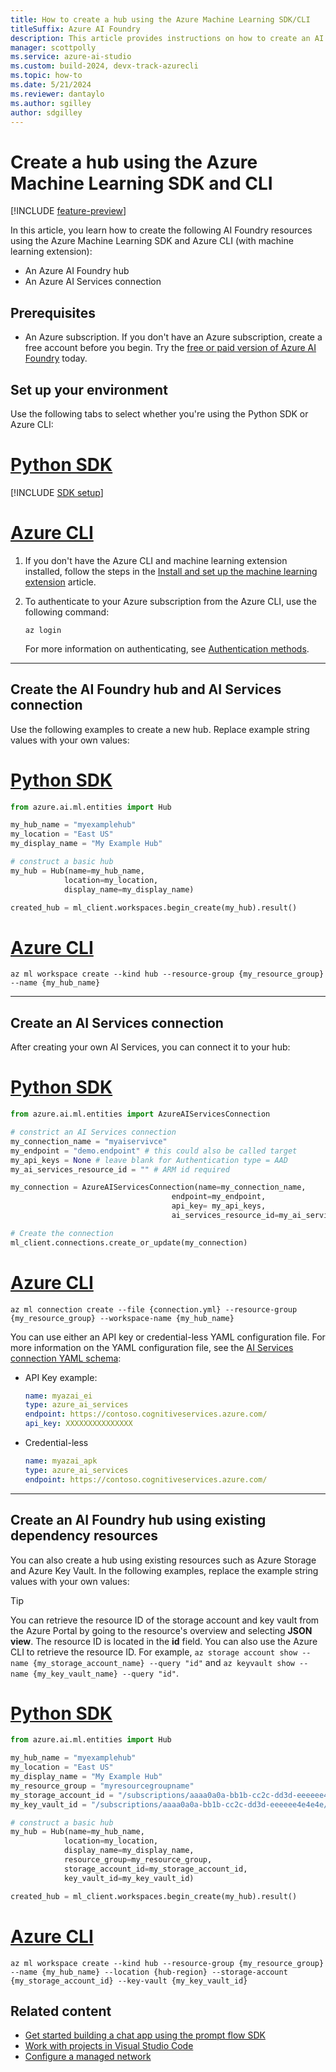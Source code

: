 ```yaml
---
title: How to create a hub using the Azure Machine Learning SDK/CLI
titleSuffix: Azure AI Foundry
description: This article provides instructions on how to create an AI Foundry hub using the Azure Machine Learning SDK and Azure CLI extension.
manager: scottpolly
ms.service: azure-ai-studio
ms.custom: build-2024, devx-track-azurecli
ms.topic: how-to
ms.date: 5/21/2024
ms.reviewer: dantaylo
ms.author: sgilley
author: sdgilley
---
```


# Create a hub using the Azure Machine Learning SDK and CLI

[!INCLUDE [feature-preview](../../includes/feature-preview.md)]

In this article, you learn how to create the following AI Foundry resources using the Azure Machine Learning SDK and Azure CLI (with machine learning extension):
- An Azure AI Foundry hub
- An Azure AI Services connection

## Prerequisites

- An Azure subscription. If you don't have an Azure subscription, create a free account before you begin. Try the [free or paid version of Azure AI Foundry](https://azure.microsoft.com/free/) today.

## Set up your environment

Use the following tabs to select whether you're using the Python SDK or Azure CLI:

# [Python SDK](#tab/python)

[!INCLUDE [SDK setup](../../includes/development-environment-config.md)]

# [Azure CLI](#tab/azurecli)

1. If you don't have the Azure CLI and machine learning extension installed, follow the steps in the [Install and set up the machine learning extension](/azure/machine-learning/how-to-configure-cli) article.

1. To authenticate to your Azure subscription from the Azure CLI, use the following command:

    ```azurecli
    az login
    ```

    For more information on authenticating, see [Authentication methods](/cli/azure/authenticate-azure-cli).

---

## Create the AI Foundry hub and AI Services connection

Use the following examples to create a new hub. Replace example string values with your own values:

# [Python SDK](#tab/python)

```Python
from azure.ai.ml.entities import Hub

my_hub_name = "myexamplehub"
my_location = "East US"
my_display_name = "My Example Hub"

# construct a basic hub
my_hub = Hub(name=my_hub_name, 
            location=my_location,
            display_name=my_display_name)

created_hub = ml_client.workspaces.begin_create(my_hub).result()

```

# [Azure CLI](#tab/azurecli)

```azurecli
az ml workspace create --kind hub --resource-group {my_resource_group} --name {my_hub_name}
```

---

## Create an AI Services connection

After creating your own AI Services, you can connect it to your hub:

# [Python SDK](#tab/python)

```python
from azure.ai.ml.entities import AzureAIServicesConnection

# constrict an AI Services connection
my_connection_name = "myaiservivce"
my_endpoint = "demo.endpoint" # this could also be called target
my_api_keys = None # leave blank for Authentication type = AAD
my_ai_services_resource_id = "" # ARM id required

my_connection = AzureAIServicesConnection(name=my_connection_name,
                                    endpoint=my_endpoint, 
                                    api_key= my_api_keys,
                                    ai_services_resource_id=my_ai_services_resource_id)

# Create the connection
ml_client.connections.create_or_update(my_connection)
```

# [Azure CLI](#tab/azurecli)

```azurecli
az ml connection create --file {connection.yml} --resource-group {my_resource_group} --workspace-name {my_hub_name}
```

You can use either an API key or credential-less YAML configuration file. For more information on the YAML configuration file, see the [AI Services connection YAML schema](/azure/machine-learning/reference-yaml-connection-ai-services):

- API Key example:

    ```yml
    name: myazai_ei
    type: azure_ai_services
    endpoint: https://contoso.cognitiveservices.azure.com/
    api_key: XXXXXXXXXXXXXXX
    ```

- Credential-less

    ```yml    
    name: myazai_apk
    type: azure_ai_services
    endpoint: https://contoso.cognitiveservices.azure.com/
    ```

---

## Create an AI Foundry hub using existing dependency resources

You can also create a hub using existing resources such as Azure Storage and Azure Key Vault. In the following examples, replace the example string values with your own values:

> [!TIP]
> You can retrieve the resource ID of the storage account and key vault from the Azure Portal by going to the resource's overview and selecting __JSON view__. The resource ID is located in the __id__ field. You can also use the Azure CLI to retrieve the resource ID. For example, `az storage account show --name {my_storage_account_name} --query "id"` and `az keyvault show --name {my_key_vault_name} --query "id"`.

# [Python SDK](#tab/python)

```Python
from azure.ai.ml.entities import Hub

my_hub_name = "myexamplehub"
my_location = "East US"
my_display_name = "My Example Hub"
my_resource_group = "myresourcegroupname"
my_storage_account_id = "/subscriptions/aaaa0a0a-bb1b-cc2c-dd3d-eeeeee4e4e4e/resourceGroups/myresourcegroupname/providers/Microsoft.Storage/storageAccounts/mystorageaccountname"
my_key_vault_id = "/subscriptions/aaaa0a0a-bb1b-cc2c-dd3d-eeeeee4e4e4e/resourceGroups/myresourcegroupname/providers/Microsoft.KeyVault/vaults/mykeyvaultname"

# construct a basic hub
my_hub = Hub(name=my_hub_name, 
            location=my_location,
            display_name=my_display_name,
            resource_group=my_resource_group,
            storage_account_id=my_storage_account_id,
            key_vault_id=my_key_vault_id)

created_hub = ml_client.workspaces.begin_create(my_hub).result()
```

# [Azure CLI](#tab/azurecli)

```azurecli
az ml workspace create --kind hub --resource-group {my_resource_group} --name {my_hub_name} --location {hub-region} --storage-account {my_storage_account_id} --key-vault {my_key_vault_id}
```


## Related content

- [Get started building a chat app using the prompt flow SDK](../../quickstarts/get-started-code.md)
- [Work with projects in Visual Studio Code](vscode.md)
- [Configure a managed network](../configure-managed-network.md?tabs=python)
